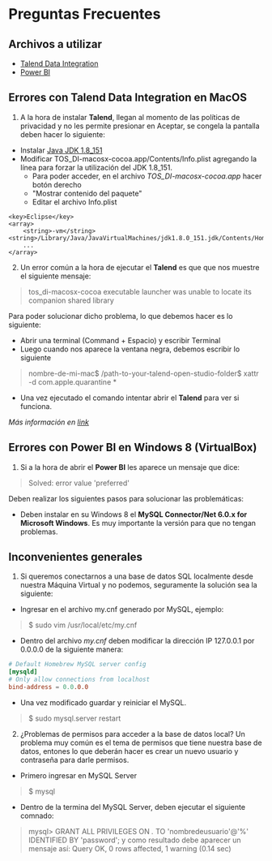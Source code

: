 # Preguntas Frecuentes

## Archivos a utilizar
* [Talend Data Integration](https://info.talend.com/trial-talend-data-integration.html)
* [Power BI](https://go.microsoft.com/fwlink/?LinkId=521662&clcid=0x409)

## Errores con **Talend Data Integration** en MacOS

1) A la hora de instalar **Talend**, llegan al momento de las políticas de privacidad y no les permite presionar en Aceptar, se congela la pantalla deben hacer lo siguiente:

* Instalar [Java JDK 1.8_151](http://www.oracle.com/technetwork/java/javase/downloads/java-archive-javase8-2177648.html#thankYouDivjdk-8u151-oth-JPR)
* Modificar TOS_DI-macosx-cocoa.app/Contents/Info.plist agregando la línea para forzar la utilización del JDK 1.8_151. 
	* Para poder acceder, en el archivo *TOS_DI-macosx-cocoa.app* hacer botón derecho 
	* "Mostrar contenido del paquete"
	* Editar el archivo Info.plist

``` plist
<key>Eclipse</key>
<array>
	<string>-vm</string><string>/Library/Java/JavaVirtualMachines/jdk1.8.0_151.jdk/Contents/Home/bin/java</string>
	...
</array>
```

2) Un error común a la hora de ejecutar el **Talend** es que que nos muestre el siguiente mensaje:

> tos_di-macosx-cocoa executable launcher was unable to locate its companion shared library

Para poder solucionar dicho problema, lo que debemos hacer es lo siguiente:
* Abrir una terminal (Command + Espacio) y escribir Terminal
* Luego cuando nos aparece la ventana negra, debemos escribir lo siguiente
> nombre-de-mi-mac$ /path-to-your-talend-open-studio-folder$ xattr -d com.apple.quarantine *

* Una vez ejecutado el comando intentar abrir el **Talend** para ver si funciona.

*Más información en [link](https://community.talend.com/t5/Installing-and-Upgrading/executable-launcher-was-unable-to-locate-its-companion-shared/td-p/25582)*

## Errores con Power BI en Windows 8 (VirtualBox)

1) Si a la hora de abrir el **Power BI** les aparece un mensaje que dice:

> Solved: error value 'preferred'

Deben realizar los siguientes pasos para solucionar las problemáticas:

* Deben instalar en su Windows 8 el **MySQL Connector/Net 6.0.x for Microsoft Windows**. Es muy importante la versión para que no tengan problemas.


## Inconvenientes generales

1) Si queremos conectarnos a una base de datos SQL localmente desde nuestra Máquina Virtual y no podemos, seguramente la solución sea la siguiente:

* Ingresar en el archivo my.cnf generado por MySQL, ejemplo:
> $ sudo vim /usr/local/etc/my.cnf
* Dentro del archivo *my.cnf* deben modificar la dirección IP 127.0.0.1 por 0.0.0.0 de la siguiente manera:

``` cnf
# Default Homebrew MySQL server config
[mysqld]
# Only allow connections from localhost
bind-address = 0.0.0.0
```
* Una vez modificado guardar y reiniciar el MySQL.
> $ sudo mysql.server restart

2) ¿Problemas de permisos para acceder a la base de datos local? Un problema muy común es el tema de permisos que tiene nuestra base de datos, entones lo que deberán hacer es crear un nuevo usuario y contraseña para darle permisos.

* Primero ingresar en MySQL Server
> $ mysql
* Dentro de la termina del MySQL Server, deben ejecutar el siguiente comnado:
> mysql> GRANT ALL PRIVILEGES ON *.* TO 'nombredeusuario'@'%' IDENTIFIED BY 'password';
y como resultado debe aparecer un mensaje así:
> Query OK, 0 rows affected, 1 warning (0.14 sec)